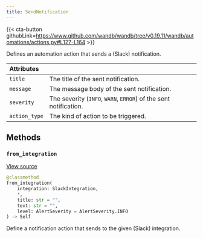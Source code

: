 ```yaml
---
title: SendNotification
---
```


{{< cta-button githubLink=https://www.github.com/wandb/wandb/tree/v0.19.11/wandb/automations/actions.py#L127-L164 >}}

Defines an automation action that sends a (Slack) notification.

| Attributes |  |
| :--- | :--- |
|  `title` |  The title of the sent notification. |
|  `message` |  The message body of the sent notification. |
|  `severity` |  The severity (`INFO`, `WARN`, `ERROR`) of the sent notification. |
|  `action_type` |  The kind of action to be triggered. |

## Methods

### `from_integration`

[View source](https://www.github.com/wandb/wandb/tree/v0.19.11/wandb/automations/actions.py#L149-L164)

```python
@classmethod
from_integration(
    integration: SlackIntegration,
    *,
    title: str = "",
    text: str = "",
    level: AlertSeverity = AlertSeverity.INFO
) -> Self
```

Define a notification action that sends to the given (Slack) integration.
